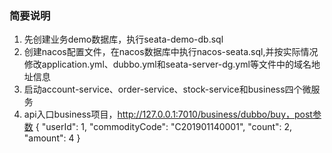 ### 简要说明
1. 先创建业务demo数据库，执行seata-demo-db.sql
2. 创建nacos配置文件，在nacos数据库中执行nacos-seata.sql,并按实际情况修改application.yml、dubbo.yml和seata-server-dg.yml等文件中的域名地址信息
3. 启动account-service、order-service、stock-service和business四个微服务
4. api入口business项目，http://127.0.0.1:7010/business/dubbo/buy，post参数
   {
   "userId": 1,
   "commodityCode": "C201901140001",
   "count": 2,
   "amount": 4
   }